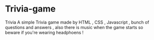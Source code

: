 # Trivia-game
Trivia
A simple Trivia game made by HTML , CSS , Javascript , bunch of questions and answers , also there is music when the game starts so beware if you're wearing headphoens ! 


